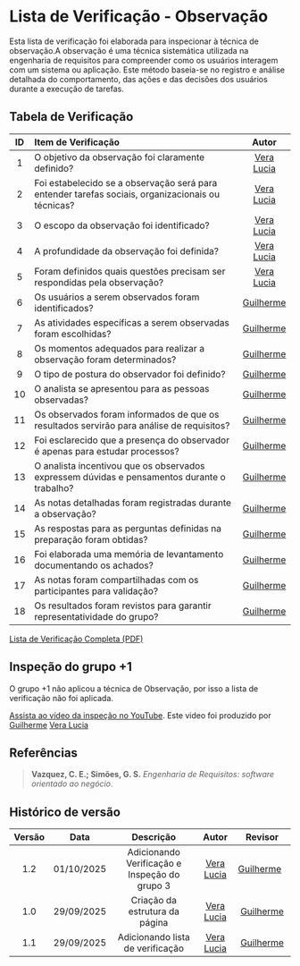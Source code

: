 # Lista de Verificação - Observação

Esta lista de verificação foi elaborada para inspecionar  à técnica de observação.A observação é uma técnica sistemática utilizada na engenharia de requisitos para compreender como os usuários interagem com um sistema ou aplicação. Este método baseia-se no registro e análise detalhada do comportamento, das ações e das decisões dos usuários durante a execução de tarefas.

## Tabela de Verificação

| ID  | Item de Verificação                                                                               |                 Autor                                  |
|:---:|:--------------------------------------------------------------------------------------------------|:------------------------------------------------------:|
|  1  | O objetivo da observação foi claramente definido?                                                 |      [Vera Lucia](https://github.com/verabelucia)      |
|  2  | Foi estabelecido se a observação será para entender tarefas sociais, organizacionais ou técnicas? |      [Vera Lucia](https://github.com/verabelucia)      |
|  3  | O escopo da observação foi identificado?                                                          |      [Vera Lucia](https://github.com/verabelucia)      |
|  4  | A profundidade da observação foi definida?                                                        |      [Vera Lucia](https://github.com/verabelucia)      |
|  5  | Foram definidos quais questões precisam ser respondidas pela observação?                          |      [Vera Lucia](https://github.com/verabelucia)      |
|  6  | Os usuários a serem observados foram identificados?                                               | [Guilherme]( https://github.com/GuilhermeOliveira1327) |
|  7  | As atividades específicas a serem observadas foram escolhidas?                                    | [Guilherme]( https://github.com/GuilhermeOliveira1327) |
|  8  | Os momentos adequados para realizar a observação foram determinados?                              | [Guilherme]( https://github.com/GuilhermeOliveira1327) |
|  9  | O tipo de postura do observador foi definido?                                                     | [Guilherme]( https://github.com/GuilhermeOliveira1327) |
| 10  | O analista se apresentou para as pessoas observadas?                                              | [Guilherme]( https://github.com/GuilhermeOliveira1327) |
| 11  | Os observados foram informados de que os resultados servirão para análise de requisitos?          | [Guilherme]( https://github.com/GuilhermeOliveira1327) |
| 12  | Foi esclarecido que a presença do observador é apenas para estudar processos?                     | [Guilherme]( https://github.com/GuilhermeOliveira1327) |
| 13  | O analista incentivou que os observados expressem dúvidas e pensamentos durante o trabalho?       | [Guilherme]( https://github.com/GuilhermeOliveira1327) |
| 14  | As notas detalhadas foram registradas durante a observação?                                       | [Guilherme]( https://github.com/GuilhermeOliveira1327) |
| 15  | As respostas para as perguntas definidas na preparação foram obtidas?                             | [Guilherme]( https://github.com/GuilhermeOliveira1327) |
| 16  | Foi elaborada uma memória de levantamento documentando os achados?                                | [Guilherme]( https://github.com/GuilhermeOliveira1327) |
| 17  | As notas foram compartilhadas com os participantes para validação?                                | [Guilherme]( https://github.com/GuilhermeOliveira1327) |
| 18  | Os resultados foram revistos para garantir representatividade do grupo?                           | [Guilherme]( https://github.com/GuilhermeOliveira1327) |        

[Lista de Verificação Completa (PDF)](./pdf\Grupo2GuilhermeOliveiraVerifacaçãoListaTécnicadeelicitaçãoObservação.pdf)

## Inspeção do grupo +1

O grupo +1 não aplicou a técnica de Observação, por isso a lista de verificação não foi aplicada. 

[Assista ao vídeo da inspeção no YouTube](https://youtu.be/h0t28vRdrIw). Este video foi produzido por [Guilherme]( https://github.com/GuilhermeOliveira1327) [Vera Lucia](https://github.com/verabelucia) 

## Referências
> **Vazquez, C. E.; Simões, G. S.** *Engenharia de Requisitos: software orientado ao negócio*.


## Histórico de versão 

| Versão |    Data    |            Descrição             |                     Autor                      |                        Revisor                         |
|:------:|:----------:|:--------------------------------:|:----------------------------------------------:|:------------------------------------------------------:|
|  1.2   | 01/10/2025  | Adicionando Verificação e Inspeção do grupo 3 | [Vera Lucia](https://github.com/verabelucia) | [Guilherme]( https://github.com/GuilhermeOliveira1327)  |
|  1.0   | 29/09/2025 |  Criação da estrutura da página  |  [Vera Lucia](https://github.com/verabelucia)  | [Guilherme]( https://github.com/GuilhermeOliveira1327) |
|  1.1   | 29/09/2025 | Adicionando lista de verificação | [Vera Lucia](https://github.com/verabelucia)   | [Guilherme]( https://github.com/GuilhermeOliveira1327) |


